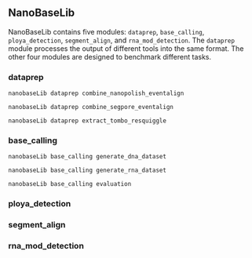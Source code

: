 ## NanoBaseLib 

NanoBaseLib contains five modules: `dataprep`, `base_calling`, `ploya_detection`, `segment_align`, and `rna_mod_detection`. The `dataprep` module processes the output of different tools into the same format. The other four modules are designed to benchmark different tasks.

### dataprep

`nanobaseLib dataprep combine_nanopolish_eventalign`

`nanobaseLib dataprep combine_segpore_eventalign`

`nanobaseLib dataprep extract_tombo_resquiggle`

### base_calling

`nanobaseLib base_calling generate_dna_dataset`

`nanobaseLib base_calling generate_rna_dataset`

`nanobaseLib base_calling evaluation`


### ploya_detection



### segment_align


### rna_mod_detection
